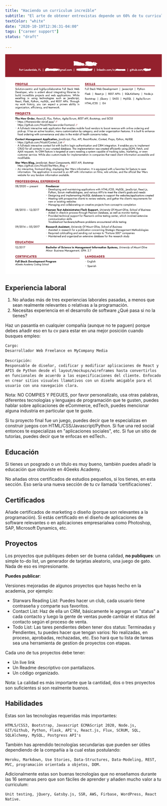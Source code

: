 ```yaml
---
title: "Haciendo un curriculum increíble"
subtitle: "El arte de obtener entrevistas depende un 60% de tu curriculum ¡Saquémosle brillo!"
textColor: "white"
date: "2020-10-19T12:36:31-04:00"
tags: ["career support"]
status: "draft"

---
```


![Image Resume](../../assets/images/resume.png)

## Experiencia laboral

1. No añadas más de tres experiencias laborales pasadas, a menos que sean realmente relevantes o relativas a la programación.
2. Necesitas experiencia en el desarrollo de software ¿Qué pasa si no la tienes?

Haz un pasantía en cualquier compañía (aunque no te paguen) porque debes añadir eso en tu cv para estar en una mejor posición cuando busques empleo:

```
Cargo: 
Desarrollador Web Freelance en MyCompany Media

Descripción:
Responsable de diseñar, codificar y modificar aplicaciones de React y APIS de Python desde el layout/mockups/wireframes hasta convertirlos en funcionales de acuerdo a las especificaciones del cliente. Enfocado en crear sitios visuales llamativos con un diseño amigable para el usuario con una navegación clara. 

```

Nota: NO COMPIES Y PEGUES, por favor personalízalo, usa otras palabras, diferentes tecnologías y lenguajes de programación que te gusten, puedes hablar sobre aplicaciones de eCommerce, edTech, puedes mencionar alguna industria en particular que te guste.

Si tu proyecto final fue un juego, puedes decir que te especializas en construir juegos con HTML/CSS/Javascript/Python.
Si fue una red social entonces te especializas en "aplicaciones sociales", etc.
Si fue un sitio de tutorías, puedes decir que te enfocas en edTech..

## Educación

Si tienes un posgrado o un título es muy bueno, también puedes añadir la educación que obtuviste en 4Geeks Academy.

No añadas otros certificados de estudios pequeños, si los tienes, en esta sección. Eso sería una nueva sección de tu cv llamada 'certificaciones'.

## Certificados

Añade certificados de marketing o diseño (porque son relevantes a la programación).
Si estás certificado en el diseño de aplicaciones de software relevantes o en aplicaciones empresarialwa como Photoshop, SAP, Microsoft Dynamics, etc.

## Proyectos

Los proyectos que publiques deben ser de buena calidad, **no publiques**: un simple to-do list, un generador de tarjetas aleatorio, una juego de gato. Nada de eso es impresionante.

**Puedes publicar**: 

Versiones mejoradas de algunos proyectos que hayas hecho en la academia, por ejemplo:

- Starwars Reading List: Puedes hacer un club, cada usuario tiene contraseña y comparte sus favoritos.
- Contact List: Haz de ella un CRM, básicamente le agregas un "status" a cada contacto y luego la gente de ventas puede cambiar el status del contacto según el proceso de venta.
- Todo List: Las tares pendientes deben tener dos status: Terminadas y Pendientes, tu puedes hacer que tengan varios: No realizadas, en proceso, aprobadas, rechazadas, etc. Eso hará que tu lista de tareas sea una herramienta de gestíon de proyectos con etapas.

Cada uno de tus proyectos debe tener:
- Un live link
- Un Readme descriptivo con pantallazos.
- Un código organizado.

Nota: La calidad es más importante que la cantidad, dos o tres proyectos son suficientes si son realmente buenos.

## Habilidades

Estas son las tecnologías requeridas más importantes:

```
HTML5/CSS3, Bootstrap, Javascript ECMAScript 2020, Node.js, GIT/Github, Python, Flask, API's, React.js, Flux, SCRUM, SQL, SQLAlchemy, MySQL, Postgress API's
```

También has aprendido tecnologías secundarias que pueden ser útiles dependiendo de la compañía a la cual estas postulando:

```
Heroku, Markdown, Use Stories, Data-Structures, Data-Modeling, REST, MVC, programación orientada a objetos, DOM.
```

Adicionalmente estas son buenas tecnologías que no enseñamos durante las 16 semanas pero que son fáciles de aprender y añaden mucho valor a tu curriculum:

```
Unit testing, jQuery, Gatsby.js, SSR, AWS, Firbase, WordPress, React Native.
```
